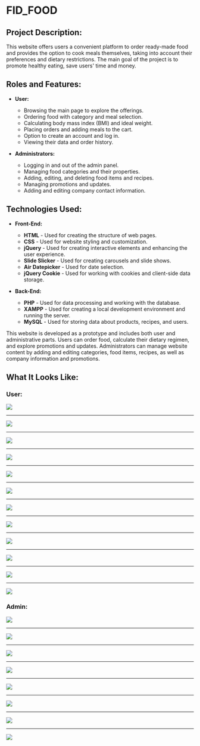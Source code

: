 
# FID_FOOD

## Project Description:
This website offers users a convenient platform to order ready-made food and provides the option to cook meals themselves, taking into account their preferences and dietary restrictions. The main goal of the project is to promote healthy eating, save users' time and money.

## Roles and Features:

+ **User:**
  + Browsing the main page to explore the offerings.
  + Ordering food with category and meal selection.
  + Calculating body mass index (BMI) and ideal weight.
  + Placing orders and adding meals to the cart.
  + Option to create an account and log in.
  + Viewing their data and order history.

+ **Administrators:**
  + Logging in and out of the admin panel.
  + Managing food categories and their properties.
  + Adding, editing, and deleting food items and recipes.
  + Managing promotions and updates.
  + Adding and editing company contact information.

## Technologies Used:

+ **Front-End:**
  + **HTML** - Used for creating the structure of web pages.
  + **CSS** - Used for website styling and customization.
  + **jQuery** - Used for creating interactive elements and enhancing the user experience.
  + **Slide Slicker** - Used for creating carousels and slide shows.
  + **Air Datepicker** - Used for date selection.
  + **jQuery Cookie** - Used for working with cookies and client-side data storage.

+ **Back-End:**
  + **PHP** - Used for data processing and working with the database.
  + **XAMPP** - Used for creating a local development environment and running the server.
  + **MySQL** - Used for storing data about products, recipes, and users.


This website is developed as a prototype and includes both user and administrative parts. Users can order food, calculate their dietary regimen, and explore promotions and updates. Administrators can manage website content by adding and editing categories, food items, recipes, as well as company information and promotions.

## What It Looks Like:

### User:

<kbd>
  <img src="/Project_img/user/Lapas_sakums_1.PNG" />
</kbd>

----

<kbd>
  <img src="/Project_img/user/Lapas_sakums_2.PNG" />
</kbd>

----

<kbd>
  <img src="/Project_img/user/Lapas_sakums_3.PNG" />
</kbd>

----

<kbd>
  <img src="/Project_img/user/Izvelne_1.PNG" />
</kbd>

----

<kbd>
  <img src="/Project_img/user/Izvelne_2.PNG" />
</kbd>

----

<kbd>
  <img src="/Project_img/user/Izvelne_3.PNG" />
</kbd>

----

<kbd>
  <img src="/Project_img/user/Akcijas.PNG" />
</kbd>

----

<kbd>
  <img src="/Project_img/user/Kontaktinformācija.PNG" />
</kbd>

----

<kbd>
  <img src="/Project_img/user/Kalkulators.PNG" />
</kbd>

----

<kbd>
  <img src="/Project_img/user/Grozs.PNG" />
</kbd>

----

<kbd>
  <img src="/Project_img/user/Pieslegties_reģistrēties.PNG" />
</kbd>

----

<kbd>
  <img src="/Project_img/user/Lietotāja_informācija.PNG" />
</kbd>

### Admin:

<kbd>
  <img src="/Project_img/admin/Kategorijas_īpašības_alerģijas.PNG" />
</kbd>

----

<kbd>
  <img src="/Project_img/admin/Ēdienu_pievienošana_dzēšana_rediģēšana_1.PNG" />
</kbd>

----

<kbd>
  <img src="/Project_img/admin/Ēdienu_pievienošana_dzēšana_rediģēšana_2.PNG" />
</kbd>

----

<kbd>
  <img src="/Project_img/admin/Receptes_pievienošana_dzēšana_rediģēšana_1.PNG" />
</kbd>

----

<kbd>
  <img src="/Project_img/admin/Receptes_pievienošana_dzēšana_rediģēšana_2.PNG" />
</kbd>

----

<kbd>
  <img src="/Project_img/admin/Akcijas_pievienošana_dzēšana.PNG" />
</kbd>

----

<kbd>
  <img src="/Project_img/admin/Kontaktinformāciju_pievienošana_rediģēšana.PNG" />
</kbd>

----

<kbd>
  <img src="/Project_img/admin/DB.PNG" />
</kbd>
